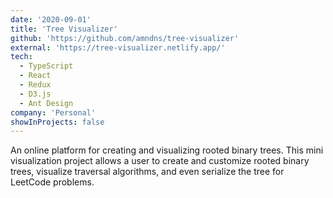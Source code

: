 ```yaml
---
date: '2020-09-01'
title: 'Tree Visualizer'
github: 'https://github.com/amndns/tree-visualizer'
external: 'https://tree-visualizer.netlify.app/'
tech:
  - TypeScript
  - React
  - Redux
  - D3.js
  - Ant Design
company: 'Personal'
showInProjects: false
---
```


An online platform for creating and visualizing rooted binary trees. This mini visualization project allows a user to create and customize rooted binary trees, visualize traversal algorithms, and even serialize the tree for LeetCode problems.
